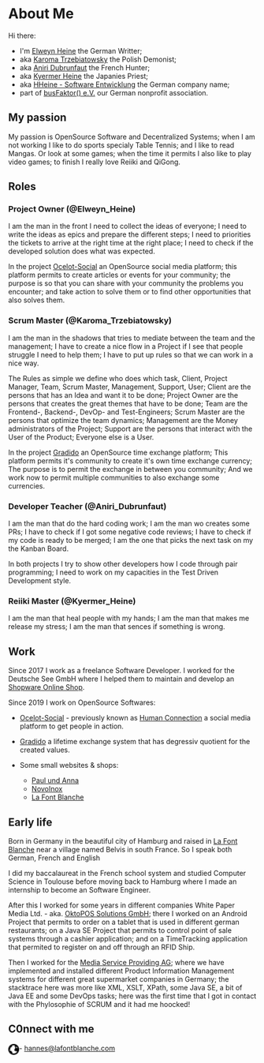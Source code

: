 # About Me

Hi there: 
- I'm [Elweyn Heine](#project-owner-elweyn_heine) the German Writter;
- aka [Karoma Trzebiatowsky](#scrum-master-karoma_trzebiatowsky) the Polish Demonist;
- aka [Aniri Dubrunfaut](#developer-teacher-aniri_dubrunfaut) the French Hunter;
- aka [Kyermer Heine](#reiiki-master-kyermer_heine) the Japanies Priest;
- aka [HHeine - Software Entwicklung](#work) the German company name;
- part of [busFaktor() e.V.](https://www.busfaktor.org/de) our German nonprofit association.

## My passion

My passion is OpenSource Software and Decentralized Systems;
when I am not working I like to do sports specialy Table Tennis;
and I like to read Mangas. Or look at some games;
when the time it permits I also like to play video games;
to finish I really love Reiiki and QiGong.

## Roles

### Project Owner (@Elweyn_Heine)

I am the man in the front I need to collect the ideas of everyone;
I need to write the ideas as epics and prepare the different steps;
I need to priorities the tickets to arrive at the right time at the right place;
I need to check if the developed solution does what was expected.

In the project [Ocelot-Social](https://github.com/Ocelot-Social-Community/Ocelot-Social/) an OpenSource social media platform;
this platform permits to create articles or events for your community;
the purpose is so that you can share with your community the problems you encounter;
and take action to solve them or to find other opportunities that also solves them.

### Scrum Master (@Karoma_Trzebiatowsky)

I am the man in the shadows that tries to mediate between the team and the management;
I have to create a nice flow in a Project if I see that people struggle I need to help them;
I have to put up rules so that we can work in a nice way.

The Rules as simple we define who does which task, Client, Project Manager, Team, Scrum Master, Management, Support, User;
Client are the persons that has an Idea and want it to be done;
Project Owner are the persons that creates the great themes that have to be done;
Team are the Frontend-, Backend-, DevOp- and Test-Engineers;
Scrum Master are the persons that optimize the team dynamics;
Management are the Money administrators of the Project;
Support are the persons that interact with the User of the Product;
Everyone else is a User. 

In the project [Gradido](https://github.com/gradido/gradido/) an OpenSource time exchange platform;
This platform permits it's community to create it's own time exchange currency;
The purpose is to permit the exchange in between you community;
And we work now to permit multiple communities to also exchange some currencies.

### Developer Teacher (@Aniri_Dubrunfaut)

I am the man that do the hard coding work;
I am the man wo creates some PRs;
I have to check if I got some negative code reviews;
I have to check if my code is ready to be merged;
I am the one that picks the next task on my the Kanban Board. 

In both projects I try to show other developers how I code through pair programming; 
I need to work on my capacities in the Test Driven Development style.

### Reiiki Master (@Kyermer_Heine)

I am the man that heal people with my hands;
I am the man that makes me release my stress;
I am the man that sences if something is wrong. 

## Work

Since 2017 I work as a freelance Software Developer. I worked for the Deutsche See GmbH where I helped them to maintain and develop an [Shopware Online Shop](https://www.deutschesee.de/shop/).

Since 2019 I work on OpenSource Softwares:

- [Ocelot-Social](https://www.ocelot.social/) - previously known as [Human Connection](https://human-connection.org/) a social media platform to get people in action.

- [Gradido](https://gradido.net/de/) a lifetime exchange system that has degressiv quotient for the created values.

- Some small websites & shops:

  - [Paul und Anna](https://www.paulundanna.com/)
  - [NovoInox](https://www.novoinox.de/)
  - [La Font Blanche](https://www.lafontblanche.com/)

## Early life

Born in Germany in the beautiful city of Hamburg and raised in [La Font Blanche](https://www.lafontblanche.com/) near a village named Belvis in south France.
So I speak both German, French and English 

I did my baccalaureat in the French school system and studied Computer Science in Toulouse before moving back to Hamburg where I made an internship to become an Software Engineer.

After this I worked for some years in different companies White Paper Media Ltd. - aka. [OktoPOS Solutions GmbH](https://www.oktopos.com/);
there I worked on an Android Project that permits to order on a tablet that is used in different german restaurants;
on a Java SE Project that permits to control point of sale systems through a cashier application;
and on a TimeTracking application that permited to register on and off through an RFID Ship.

Then I worked for the [Media Service Providing AG](https://mspag.com/); 
where we have implemented and installed different Product Information Management systems for different great supermarket companies in Germany;
the stacktrace here was more like XML, XSLT, XPath, some Java SE, a bit of Java EE and some DevOps tasks;
here was the first time that I got in contact with the Phylosophie of SCRUM and it had me hoocked!

## C0nnect with me

<img align="left" alt="HHeine" width="22px" src="https://raw.githubusercontent.com/iconic/open-iconic/master/svg/globe.svg"> - <hannes@lafontblanche.com>
